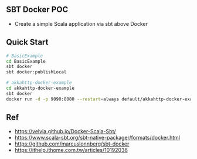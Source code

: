 ## SBT Docker POC
- Create a simple Scala application via sbt above Docker

## Quick Start
```bash
# BasicExample
cd BasicExample
sbt docker
sbt docker:publishLocal
```

```bash
# akkahttp-docker-example
cd akkahttp-docker-example
sbt docker
docker run -d -p 9090:8080 --restart=always default/akkahttp-docker-example
```

## Ref
- https://velvia.github.io/Docker-Scala-Sbt/
- https://www.scala-sbt.org/sbt-native-packager/formats/docker.html
- https://github.com/marcuslonnberg/sbt-docker
- https://ithelp.ithome.com.tw/articles/10192036